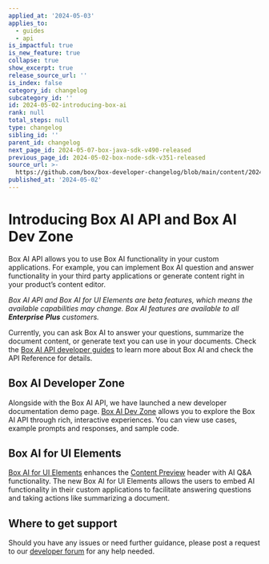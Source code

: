```yaml
---
applied_at: '2024-05-03'
applies_to:
  - guides
  - api
is_impactful: true
is_new_feature: true
collapse: true
show_excerpt: true
release_source_url: ''
is_index: false
category_id: changelog
subcategory_id: ''
id: 2024-05-02-introducing-box-ai
rank: null
total_steps: null
type: changelog
sibling_id: ''
parent_id: changelog
next_page_id: 2024-05-07-box-java-sdk-v490-released
previous_page_id: 2024-05-02-box-node-sdk-v351-released
source_url: >-
  https://github.com/box/box-developer-changelog/blob/main/content/2024/05-02-introducing-box-ai.md
published_at: '2024-05-02'
---
```

# Introducing Box AI API and Box AI Dev Zone

Box AI API allows you to use Box AI functionality in your custom applications. For example, you can implement Box AI question and answer functionality in your third party applications or generate content right in your product’s content editor.

_Box AI API and Box AI for UI Elements are beta features, which means the available capabilities may change. Box AI features are available to all **Enterprise Plus** customers._

<!-- more -->

Currently, you can ask Box AI to answer your questions, summarize the document content, or generate text you can use in your documents.
Check the [Box AI API developer guides][1] to learn more about Box AI and check the API Reference for details.

## Box AI Developer Zone

Alongside with the Box AI API, we have launched a new developer documentation demo page. [Box AI Dev Zone][2] allows you to explore the Box AI API through rich, interactive experiences. You can view use cases, example prompts and responses, and sample code.

## Box AI for UI Elements

[Box AI for UI Elements][3] enhances the [Content Preview][4] header with AI Q&A functionality.
The new Box AI for UI Elements allows the users to embed AI functionality in their custom applications to facilitate answering questions and taking actions like summarizing a document.

## Where to get support

Should you have any issues or need further guidance, please post a request to our [developer forum][5] for any help needed.

[1]: https://developer.box.com/guides/box-ai
[2]: https://developer.box.com/ai-dev-zone
[3]: g://embed/ui-elements/preview#box-ai-ui-element
[4]: g://embed/ui-elements/preview
[5]: https://forum.box.com/